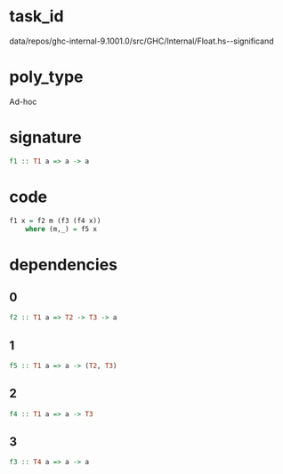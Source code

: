 
# task_id
data/repos/ghc-internal-9.1001.0/src/GHC/Internal/Float.hs--significand

# poly_type
Ad-hoc

# signature
```haskell
f1 :: T1 a => a -> a
```   

# code
```haskell
f1 x = f2 m (f3 (f4 x))
    where (m,_) = f5 x
```

# dependencies
## 0
```haskell
f2 :: T1 a => T2 -> T3 -> a
```
## 1
```haskell
f5 :: T1 a => a -> (T2, T3)
```
## 2
```haskell
f4 :: T1 a => a -> T3
```
## 3
```haskell
f3 :: T4 a => a -> a
```